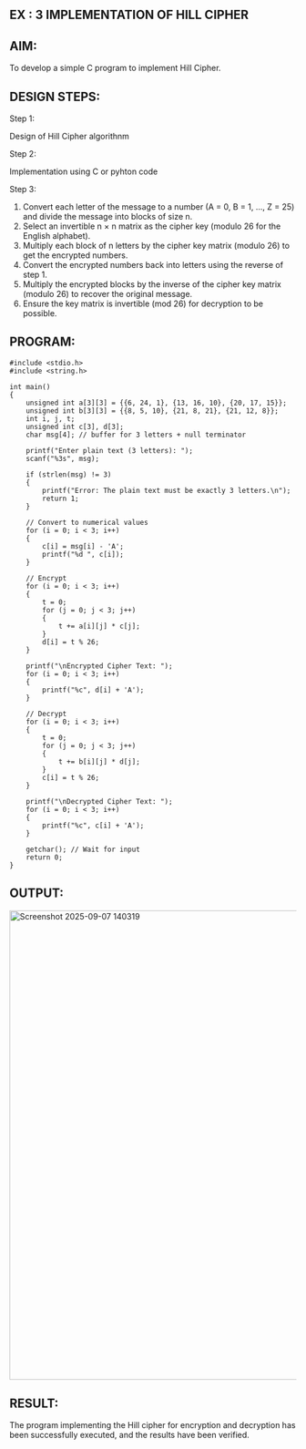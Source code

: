 ## EX : 3 IMPLEMENTATION OF HILL CIPHER

## AIM:

To develop a simple C program to implement Hill Cipher.

## DESIGN STEPS:

Step 1:

Design of Hill Cipher algorithnm

Step 2:

Implementation using C or pyhton code

Step 3:

1.	Convert each letter of the message to a number (A = 0, B = 1, ..., Z = 25) and divide the message into blocks of size n.
2.	Select an invertible n × n matrix as the cipher key (modulo 26 for the English alphabet).
3.	Multiply each block of n letters by the cipher key matrix (modulo 26) to get the encrypted numbers.
4.	Convert the encrypted numbers back into letters using the reverse of step 1.
5.	Multiply the encrypted blocks by the inverse of the cipher key matrix (modulo 26) to recover the original message.
6.	Ensure the key matrix is invertible (mod 26) for decryption to be possible.


## PROGRAM:
```
#include <stdio.h>
#include <string.h>

int main()
{
    unsigned int a[3][3] = {{6, 24, 1}, {13, 16, 10}, {20, 17, 15}};
    unsigned int b[3][3] = {{8, 5, 10}, {21, 8, 21}, {21, 12, 8}};
    int i, j, t;
    unsigned int c[3], d[3];
    char msg[4]; // buffer for 3 letters + null terminator

    printf("Enter plain text (3 letters): ");
    scanf("%3s", msg);

    if (strlen(msg) != 3)
    {
        printf("Error: The plain text must be exactly 3 letters.\n");
        return 1;
    }

    // Convert to numerical values
    for (i = 0; i < 3; i++)
    {
        c[i] = msg[i] - 'A';
        printf("%d ", c[i]);
    }

    // Encrypt
    for (i = 0; i < 3; i++)
    {
        t = 0;
        for (j = 0; j < 3; j++)
        {
            t += a[i][j] * c[j];
        }
        d[i] = t % 26;
    }

    printf("\nEncrypted Cipher Text: ");
    for (i = 0; i < 3; i++)
    {
        printf("%c", d[i] + 'A');
    }

    // Decrypt
    for (i = 0; i < 3; i++)
    {
        t = 0;
        for (j = 0; j < 3; j++)
        {
            t += b[i][j] * d[j];
        }
        c[i] = t % 26;
    }

    printf("\nDecrypted Cipher Text: ");
    for (i = 0; i < 3; i++)
    {
        printf("%c", c[i] + 'A');
    }

    getchar(); // Wait for input
    return 0;
}
```
## OUTPUT:
<img width="1672" height="824" alt="Screenshot 2025-09-07 140319" src="https://github.com/user-attachments/assets/3ab9f8a6-eabe-4b46-beb7-462c46e65576" />


## RESULT:
The program implementing the Hill cipher for encryption and decryption has been successfully 
executed, and the results have been verified.
